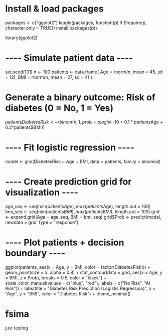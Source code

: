 # Install & load packages
packages <- c("ggplot2")
lapply(packages, function(p) if (!require(p, character.only = TRUE)) install.packages(p))

library(ggplot2)

# ---- Simulate patient data ----
set.seed(101)
n <- 100
patients <- data.frame(
  Age = rnorm(n, mean = 45, sd = 12),
  BMI = rnorm(n, mean = 27, sd = 4)
)

# Generate a binary outcome: Risk of diabetes (0 = No, 1 = Yes)
patients$DiabetesRisk <- rbinom(n, 1, prob = plogis(-10 + 0.1*patients$Age + 0.2*patients$BMI))

# ---- Fit logistic regression ----
model <- glm(DiabetesRisk ~ Age + BMI, data = patients, family = binomial)

# ---- Create prediction grid for visualization ----
age_seq <- seq(min(patients$Age), max(patients$Age), length.out = 100)
bmi_seq <- seq(min(patients$BMI), max(patients$BMI), length.out = 100)
grid <- expand.grid(Age = age_seq, BMI = bmi_seq)
grid$Prob <- predict(model, newdata = grid, type = "response")

# ---- Plot patients + decision boundary ----
ggplot(patients, aes(x = Age, y = BMI, color = factor(DiabetesRisk))) +
  geom_point(size = 3, alpha = 0.8) +
  stat_contour(data = grid, aes(x = Age, y = BMI, z = Prob),
               breaks = 0.5, color = "black") +
  scale_color_manual(values = c("blue", "red"), labels = c("No Risk", "At Risk")) +
  labs(title = "Diabetes Risk Prediction (Logistic Regression)",
       x = "Age", y = "BMI", color = "Diabetes Risk") +
  theme_minimal()
# fsima
just testing
